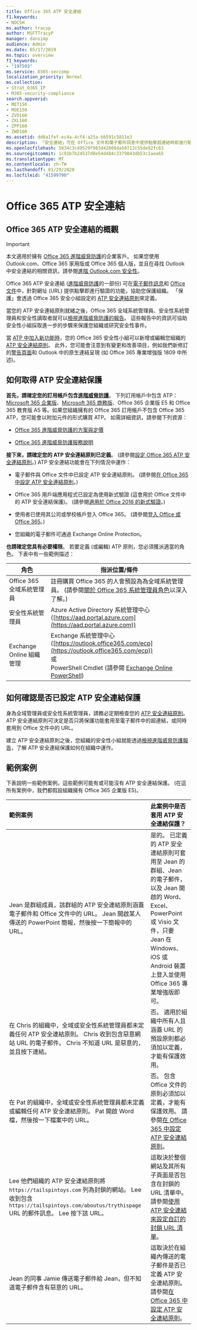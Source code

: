```yaml
---
title: Office 365 ATP 安全連結
f1.keywords:
- NOCSH
ms.author: tracyp
author: MSFTTracyP
manager: dansimp
audience: Admin
ms.date: 05/17/2019
ms.topic: overview
f1_keywords:
- "197503"
ms.service: O365-seccomp
localization_priority: Normal
ms.collection:
- Strat_O365_IP
- M365-security-compliance
search.appverid:
- MET150
- MOE150
- ZVO160
- ZXL160
- ZPP160
- ZWD160
ms.assetid: dd6a1fef-ec4a-4cf4-a25a-bb591c5811e3
description: 「安全連結」可在 Office 文件和電子郵件訊息中提供點擊超連結時即進行驗證的功能。 使用安全連結來保護組織不受網路釣魚及其他攻擊的威脅。
ms.openlocfilehash: 5834c3c49529f983d426084a50712c55de92fc63
ms.sourcegitcommit: 1c91b7b24537d0e54d484c3379043db53c1aea65
ms.translationtype: MT
ms.contentlocale: zh-TW
ms.lasthandoff: 01/29/2020
ms.locfileid: "41599790"
---
```

# <a name="office-365-atp-safe-links"></a>Office 365 ATP 安全連結

## <a name="overview-of-office-365-atp-safe-links"></a>Office 365 ATP 安全連結的概觀

> [!IMPORTANT]
> 本文適用於擁有 [Office 365 進階威脅防護](office-365-atp.md)的企業客戶。 如果您使用 Outlook.com、Office 365 家用版或 Office 365 個人版，並且在尋找 Outlook 中安全連結的相關資訊，請參閱[進階 Outlook.com 安全性](https://support.office.com/article/882d2243-eab9-4545-a58a-b36fee4a46e2)。

Office 365 ATP 安全連結 ([進階威脅防護](office-365-atp.md)的一部份) 可在[電子郵件訊息](how-atp-safe-links-works.md#how-atp-safe-links-works-with-urls-in-email)和 [Office 文件](how-atp-safe-links-works.md#how-atp-safe-links-works-with-urls-in-office-documents)中，針對網址 (URL) 提供點擊即進行驗證的功能，協助您保護組織。 「保護」會透過 Office 365 安全小組設定的 [ATP 安全連結原則](set-up-atp-safe-links-policies.md)來定義。
  
當您的 ATP 安全連結原則就緒之後，Office 365 全域系統管理員、安全性系統管理員和安全性讀取者就可以[檢視進階威脅防護的報告](view-reports-for-atp.md)。 這些報告中的資訊可協助安全性小組採取進一步的步驟來保護您組織或研究安全性事件。

當 [ATP 中加入新功能時](office-365-atp.md#new-features-in-office-365-atp)，您的 Office 365 安全性小組可以新增或編輯您組織的 [ATP 安全連結原則](set-up-atp-safe-links-policies.md)。 此外，您可能會注意到有變更和改善項目，例如我們新修訂的[警告頁面](atp-safe-links-warning-pages.md)和 Outlook 中的原生連結呈現 (如 Office 365 專業增強版 1809 中所述)。
         
## <a name="how-to-get-atp-safe-links-protection"></a>如何取得 ATP 安全連結保護

**首先，請確定您的訂用帳戶包含[進階威脅防護](office-365-atp.md)**。 下列訂用帳戶中包含 ATP：[Microsoft 365 企業版](https://www.microsoft.com/microsoft-365/enterprise/home)、[Microsoft 365 商務版](https://www.microsoft.com/microsoft-365/business)、Office 365 企業版 E5 和 Office 365 教育版 A5 等。如果您組織擁有的 Office 365 訂用帳戶不包含 Office 365 ATP，您可能會以附加元件的形式購買 ATP。 如需詳細資訊，請參閱下列資源： 

- [Office 365 進階威脅防護的方案與定價](https://products.office.com/exchange/advance-threat-protection)

- [Office 365 進階威脅防護服務說明](https://docs.microsoft.com/office365/servicedescriptions/office-365-advanced-threat-protection-service-description) 
  
**接下來，請確定您的 ATP 安全連結原則已定義**。 (請參閱[設定 Office 365 ATP 安全連結原則](set-up-atp-safe-links-policies.md)。) ATP 安全連結功能會在下列情況中運作：
  
- 電子郵件與 Office 文件中已設定 ATP 安全連結原則。 (請參閱[在 Office 365 中設定 ATP 安全連結原則](set-up-atp-safe-links-policies.md)。)

- Office 365 用戶端應用程式已設定為使用新式驗證 (這會用於 Office 文件中的 ATP 安全連結保護)。 (請參閱[適用於 Office 2016 的新式驗證](https://docs.microsoft.com/office365/enterprise/modern-auth-for-office-2013-and-2016)。) 
    
- 使用者已使用其公司或學校帳戶登入 Office 365。 (請參閱[登入 Office 或 Office 365](https://support.office.com/article/b9582171-fd1f-4284-9846-bdd72bb28426)。)
    
- 您組織的電子郵件可通過 Exchange Online Protection。  

**也請確定您具有必要權限**。 若要定義 (或編輯) ATP 原則，您必須獲派適當的角色。 下表中有一些範例描述：

|角色  |指派位置/條件  |
|---------|---------|
|Office 365 全域系統管理員 |註冊購買 Office 365 的人會預設為為全域系統管理員。 (請參閱[關於 Office 365 系統管理員角色](https://docs.microsoft.com/office365/admin/add-users/about-admin-roles)以深入了解。)         |
|安全性系統管理員 |Azure Active Directory 系統管理中心 ([https://aad.portal.azure.com](https://aad.portal.azure.com))|
|Exchange Online 組織管理 |Exchange 系統管理中心 ([https://outlook.office365.com/ecp](https://outlook.office365.com/ecp)) <br>或 <br>  PowerShell Cmdlet (請參閱 [Exchange Online PowerShell](https://docs.microsoft.com/powershell/exchange/exchange-online/exchange-online-powershell)) |
    
## <a name="how-to-make-sure-atp-safe-links-protection-is-in-place"></a>如何確認是否已設定 ATP 安全連結保護

身為全域管理員或安全性系統管理員，請務必定期檢查您的 [ATP 安全連結原則](set-up-atp-safe-links-policies.md)。 ATP 安全連結原則可決定是否只將保護功能套用至電子郵件中的超連結，或同時套用到 Office 文件中的 URL。

建立 ATP 安全連結原則之後，您組織的安全性小組就能透過[檢視進階威脅防護報告](view-reports-for-atp.md)，了解 ATP 安全連結保護如何在組織中運作。 

## <a name="example-scenarios"></a>範例案例
  
下表說明一些範例案例，這些範例可能有或可能沒有 ATP 安全連結保護。 (在這所有案例中，我們都假設組織擁有 Office 365 企業版 E5)。
  
|**範例案例**|**此案例中是否套用 ATP 安全連結保護？**|
|:-----|:-----|
|Jean 是群組成員，該群組的 ATP 安全連結原則涵蓋電子郵件和 Office 文件中的 URL。 Jean 開啟某人傳送的 PowerPoint 簡報，然後按一下簡報中的 URL。  <br/> |是的。 已定義的 ATP 安全連結原則可套用至 Jean 的群組、Jean 的電子郵件，以及 Jean 開啟的 Word、Excel、PowerPoint 或 Visio 文件，只要 Jean 在 Windows、iOS 或 Android 裝置上登入並使用 Office 365 專業增強版即可。  <br/> |
|在 Chris 的組織中，全域或安全性系統管理員都未定義任何 ATP 安全連結原則。 Chris 收到包含惡意網站 URL 的電子郵件。 Chris 不知道 URL 是惡意的，並且按下連結。  <br/> |否。 適用於組織中所有人且涵蓋 URL 的預設原則都必須加以定義，才能有保護效用。  <br/> |
|在 Pat 的組織中，全域或安全性系統管理員都未定義或編輯任何 ATP 安全連結原則。 Pat 開啟 Word 檔，然後按一下檔案中的 URL。  <br/> |否。 包含 Office 文件的原則必須加以定義，才能有保護效用。 請參閱[在 Office 365 中設定 ATP 安全連結原則](set-up-atp-safe-links-policies.md)。  <br/> |
|Lee 他們組織的 ATP 安全連結原則將 `https://tailspintoys.com` 列為封鎖的網站。 Lee 收到包含 `https://tailspintoys.com/aboutus/trythispage` URL 的郵件訊息。 Lee 按下該 URL。  <br/> |這取決於整個網站及其所有子頁面是否包含在封鎖的 URL 清單中。 請參閱[使用 ATP 安全連結來設定自訂的封鎖 URL 清單](set-up-a-custom-blocked-urls-list-wtih-atp.md)。  <br/> |
|Jean 的同事 Jamie 傳送電子郵件給 Jean，但不知道電子郵件含有惡意的 URL。  <br/> |這取決於在組織內傳送的電子郵件是否已定義 ATP 安全連結原則。 請參閱[在 Office 365 中設定 ATP 安全連結原則](set-up-atp-safe-links-policies.md)。  <br/> |


  

